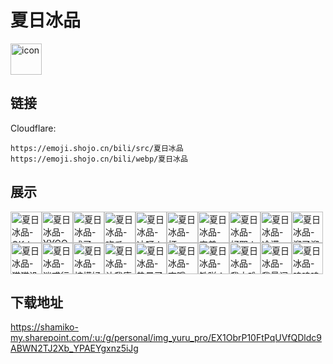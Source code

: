 # 夏日冰品
<img src="https://emoji.shojo.cn/bili/src/夏日冰品/icon.png" width="50" height="50" alt="icon">

## 链接
Cloudflare:
```
https://emoji.shojo.cn/bili/src/夏日冰品
https://emoji.shojo.cn/bili/webp/夏日冰品
```
## 展示
<img src="https://emoji.shojo.cn/bili/src/夏日冰品/夏日冰品-OK！.png" width="50" height="50" alt="夏日冰品-OK！"><img src="https://emoji.shojo.cn/bili/src/夏日冰品/夏日冰品-YYGQ.png" width="50" height="50" alt="夏日冰品-YYGQ"><img src="https://emoji.shojo.cn/bili/src/夏日冰品/夏日冰品-成了.png" width="50" height="50" alt="夏日冰品-成了"><img src="https://emoji.shojo.cn/bili/src/夏日冰品/夏日冰品-吃瓜.png" width="50" height="50" alt="夏日冰品-吃瓜"><img src="https://emoji.shojo.cn/bili/src/夏日冰品/夏日冰品-冲呀！.png" width="50" height="50" alt="夏日冰品-冲呀！"><img src="https://emoji.shojo.cn/bili/src/夏日冰品/夏日冰品-打CALL.png" width="50" height="50" alt="夏日冰品-打CALL"><img src="https://emoji.shojo.cn/bili/src/夏日冰品/夏日冰品-害羞.png" width="50" height="50" alt="夏日冰品-害羞"><img src="https://emoji.shojo.cn/bili/src/夏日冰品/夏日冰品-好耶！.png" width="50" height="50" alt="夏日冰品-好耶！"><img src="https://emoji.shojo.cn/bili/src/夏日冰品/夏日冰品-冷漠.png" width="50" height="50" alt="夏日冰品-冷漠"><img src="https://emoji.shojo.cn/bili/src/夏日冰品/夏日冰品-溜了溜了.png" width="50" height="50" alt="夏日冰品-溜了溜了"><img src="https://emoji.shojo.cn/bili/src/夏日冰品/夏日冰品-猫猫没心眼.png" width="50" height="50" alt="夏日冰品-猫猫没心眼"><img src="https://emoji.shojo.cn/bili/src/夏日冰品/夏日冰品-迷惑行为.png" width="50" height="50" alt="夏日冰品-迷惑行为"><img src="https://emoji.shojo.cn/bili/src/夏日冰品/夏日冰品-柠檬好酸.png" width="50" height="50" alt="夏日冰品-柠檬好酸"><img src="https://emoji.shojo.cn/bili/src/夏日冰品/夏日冰品-让我康康.png" width="50" height="50" alt="夏日冰品-让我康康"><img src="https://emoji.shojo.cn/bili/src/夏日冰品/夏日冰品-热晕了.png" width="50" height="50" alt="夏日冰品-热晕了"><img src="https://emoji.shojo.cn/bili/src/夏日冰品/夏日冰品-爽哦.png" width="50" height="50" alt="夏日冰品-爽哦"><img src="https://emoji.shojo.cn/bili/src/夏日冰品/夏日冰品-铁咩！.png" width="50" height="50" alt="夏日冰品-铁咩！"><img src="https://emoji.shojo.cn/bili/src/夏日冰品/夏日冰品-我太难了.png" width="50" height="50" alt="夏日冰品-我太难了"><img src="https://emoji.shojo.cn/bili/src/夏日冰品/夏日冰品-我最闪亮.png" width="50" height="50" alt="夏日冰品-我最闪亮"><img src="https://emoji.shojo.cn/bili/src/夏日冰品/夏日冰品-呜呜呜.png" width="50" height="50" alt="夏日冰品-呜呜呜">

## 下载地址

https://shamiko-my.sharepoint.com/:u:/g/personal/img_yuru_pro/EX1ObrP10FtPqUVfQDldc9ABWN2TJ2Xb_YPAEYgxnz5iJg